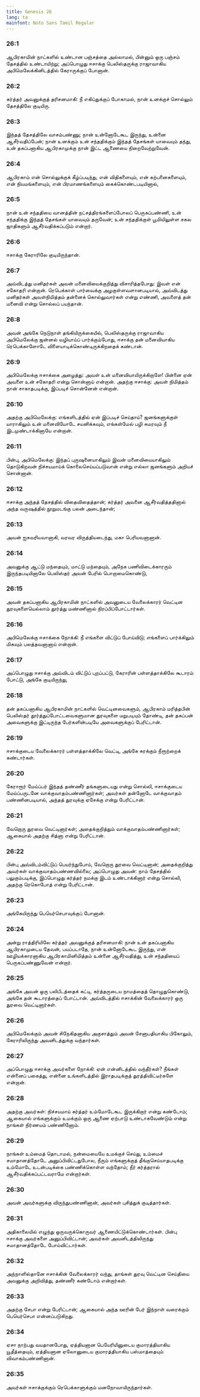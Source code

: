 ```yaml
---
title: Genesis 26
lang: ta
mainfont: Noto Sans Tamil Regular
---
```


###  26:1

ஆபிரகாமின் நாட்களில் உண்டான பஞ்சத்தை அல்லாமல், பின்னும் ஒரு பஞ்சம் தேசத்தில் உண்டாயிற்று; அப்பொழுது ஈசாக்கு பெலிஸ்தருக்கு ராஜாவாகிய அபிமெலேக்கினிடத்தில் கேராருக்குப் போனான்.

###  26:2

கர்த்தர் அவனுக்குத் தரிசனமாகி: நீ எகிப்துக்குப் போகாமல், நான் உனக்குச் சொல்லும் தேசத்திலே குடியிரு.

###  26:3

இந்தத் தேசத்திலே வாசம்பண்ணு; நான் உன்னோடேகூட இருந்து, உன்னை ஆசீர்வதிப்பேன்; நான் உனக்கும் உன் சந்ததிக்கும் இந்தத் தேசங்கள் யாவையும் தந்து, உன் தகப்பனாகிய ஆபிரகாமுக்கு நான் இட்ட ஆணையை நிறைவேற்றுவேன்.

###  26:4

ஆபிரகாம் என் சொல்லுக்குக் கீழ்ப்படிந்து, என் விதிகளையும், என் கற்பனைகளையும், என் நியமங்களையும், என் பிரமாணங்களையும் கைக்கொண்டபடியினால்,

###  26:5

நான் உன் சந்ததியை வானத்தின் நட்சத்திரங்களைப்போலப் பெருகப்பண்ணி, உன் சந்ததிக்கு இந்தத் தேசங்கள் யாவையும் தருவேன்; உன் சந்ததிக்குள் பூமியிலுள்ள சகல ஜாதிகளும் ஆசீர்வதிக்கப்படும் என்றார்.

###  26:6

ஈசாக்கு கேராரிலே குடியிருந்தான்.

###  26:7

அவ்விடத்து மனிதர்கள் அவன் மனைவியைக்குறித்து விசாரித்தபோது: இவள் என் சகோதரி என்றான். ரெபெக்காள் பார்வைக்கு அழகுள்ளவளானபடியால், அவ்விடத்து மனிதர்கள் அவள்நிமித்தம் தன்னைக் கொல்லுவார்கள் என்று எண்ணி, அவளைத் தன் மனைவி என்று சொல்லப் பயந்தான்.

###  26:8

அவன் அங்கே நெடுநாள் தங்கியிருக்கையில், பெலிஸ்தருக்கு ராஜாவாகிய அபிமெலேக்கு ஜன்னல் வழியாய்ப் பார்க்கும்போது, ஈசாக்கு தன் மனைவியாகிய ரெபெக்காளோடே விளையாடிக்கொண்டிருக்கிறதைக் கண்டான்.

###  26:9

அபிமெலேக்கு ஈசாக்கை அழைத்து: அவள் உன் மனைவியாயிருக்கிறாளே! பின்னை ஏன் அவளை உன் சகோதரி என்று சொன்னாய் என்றான். அதற்கு ஈசாக்கு: அவள் நிமித்தம் நான் சாகாதபடிக்கு, இப்படிச் சொன்னேன் என்றான்.

###  26:10

அதற்கு அபிமெலேக்கு: எங்களிடத்தில் ஏன் இப்படிச் செய்தாய்? ஜனங்களுக்குள் யாராகிலும் உன் மனைவியோடே சயனிக்கவும், எங்கள்மேல் பழி சுமரவும் நீ இடமுண்டாக்கினாயே என்றான்.

###  26:11

பின்பு, அபிமெலேக்கு: இந்தப் புருஷனையாகிலும் இவன் மனைவியையாகிலும் தொடுகிறவன் நிச்சயமாய்க் கொலைசெய்யப்படுவான் என்று எல்லா ஜனங்களும் அறியச் சொன்னான்.

###  26:12

ஈசாக்கு அந்தத் தேசத்தில் விதைவிதைத்தான்; கர்த்தர் அவனை ஆசீர்வதித்ததினால் அந்த வருஷத்தில் நூறுமடங்கு பலன் அடைந்தான்;

###  26:13

அவன் ஐசுவரியவானாகி, வரவர விருத்தியடைந்து, மகா பெரியவனானான்.

###  26:14

அவனுக்கு ஆட்டு மந்தையும், மாட்டு மந்தையும், அநேக பணிவிடைக்காரரும் இருந்தபடியினாலே பெலிஸ்தர் அவன் பேரில் பொறாமைகொண்டு,

###  26:15

அவன் தகப்பனாகிய ஆபிரகாமின் நாட்களில் அவனுடைய வேலைக்காரர் வெட்டின துரவுகளையெல்லாம் தூர்த்து மண்ணினால் நிரப்பிப்போட்டார்கள்.

###  26:16

அபிமெலேக்கு ஈசாக்கை நோக்கி: நீ எங்களை விட்டுப் போய்விடு; எங்களைப் பார்க்கிலும் மிகவும் பலத்தவனானாய் என்றான்.

###  26:17

அப்பொழுது ஈசாக்கு அவ்விடம் விட்டுப் புறப்பட்டு, கேராரின் பள்ளத்தாக்கிலே கூடாரம் போட்டு, அங்கே குடியிருந்து,

###  26:18

தன் தகப்பனாகிய ஆபிரகாமின் நாட்களில் வெட்டினவைகளும், ஆபிரகாம் மரித்தபின் பெலிஸ்தர் தூர்த்துப்போட்டவைகளுமான துரவுகளை மறுபடியும் தோண்டி, தன் தகப்பன் அவைகளுக்கு இட்டிருந்த பேர்களின்படியே அவைகளுக்குப் பேரிட்டான்.

###  26:19

ஈசாக்குடைய வேலைக்காரர் பள்ளத்தாக்கிலே வெட்டி, அங்கே சுரக்கும் நீரூற்றைக் கண்டார்கள்.

###  26:20

கேராரூர் மேய்ப்பர் இந்தத் தண்ணீர் தங்களுடையது என்று சொல்லி, ஈசாக்குடைய மேய்ப்பருடனே வாக்குவாதம்பண்ணினார்கள்; அவர்கள் தன்னோடே வாக்குவாதம் பண்ணினபடியால், அந்தத் துரவுக்கு ஏசேக்கு என்று பேரிட்டான்.

###  26:21

வேறொரு துரவை வெட்டினார்கள்; அதைக்குறித்தும் வாக்குவாதம்பண்ணினார்கள்; ஆகையால் அதற்கு சித்னா என்று பேரிட்டான்.

###  26:22

பின்பு அவ்விடம்விட்டுப் பெயர்ந்துபோய், வேறொரு துரவை வெட்டினான்; அதைக்குறித்து அவர்கள் வாக்குவாதம்பண்ணவில்லை; அப்பொழுது அவன்: நாம் தேசத்தில் பலுகும்படிக்கு, இப்பொழுது கர்த்தர் நமக்கு இடம் உண்டாக்கினார் என்று சொல்லி, அதற்கு ரெகொபோத் என்று பேரிட்டான்.

###  26:23

அங்கேயிருந்து பெயெர்செபாவுக்குப் போனான்.

###  26:24

அன்று ராத்திரியிலே கர்த்தர் அவனுக்குத் தரிசனமாகி: நான் உன் தகப்பனாகிய ஆபிரகாமுடைய தேவன், பயப்படாதே, நான் உன்னோடேகூட இருந்து, என் ஊழியக்காரனாகிய ஆபிரகாமினிமித்தம் உன்னை ஆசீர்வதித்து, உன் சந்ததியைப் பெருகப்பண்ணுவேன் என்றார்.

###  26:25

அங்கே அவன் ஒரு பலிபீடத்தைக் கட்டி, கர்த்தருடைய நாமத்தைத் தொழுதுகொண்டு, அங்கே தன் கூடாரத்தைப் போட்டான். அவ்விடத்தில் ஈசாக்கின் வேலைக்காரர் ஒரு துரவை வெட்டினார்கள்.

###  26:26

அபிமெலேக்கும் அவன் சிநேகிதனாகிய அகுசாத்தும் அவன் சேனாபதியாகிய பிகோலும், கேராரிலிருந்து அவனிடத்துக்கு வந்தார்கள்.

###  26:27

அப்பொழுது ஈசாக்கு அவர்களை நோக்கி: ஏன் என்னிடத்தில் வந்தீர்கள்? நீங்கள் என்னைப் பகைத்து, என்னை உங்களிடத்தில் இராதபடிக்குத் துரத்திவிட்டீர்களே என்றான்.

###  26:28

அதற்கு அவர்கள்: நிச்சயமாய் கர்த்தர் உம்மோடேகூட இருக்கிறார் என்று கண்டோம்; ஆகையால் எங்களுக்கும் உமக்கும் ஒரு ஆணை ஏற்பாடு உண்டாகவேண்டும் என்று நாங்கள் நிர்ணயம் பண்ணினோம்.

###  26:29

நாங்கள் உம்மைத் தொடாமல், நன்மையையே உமக்குச் செய்து, உம்மைச் சமாதானத்தோடே அனுப்பிவிட்டதுபோல, நீரும் எங்களுக்குத் தீங்குசெய்யாதபடிக்கு உம்மோடே உடன்படிக்கை பண்ணிக்கொள்ள வந்தோம்; நீர் கர்த்தரால் ஆசீர்வதிக்கப்பட்டவராமே என்றார்கள்.

###  26:30

அவன் அவர்களுக்கு விருந்துபண்ணினான், அவர்கள் புசித்துக் குடித்தார்கள்.

###  26:31

அதிகாலையில் எழுந்து ஒருவருக்கொருவர் ஆணையிட்டுக்கொண்டார்கள். பின்பு ஈசாக்கு அவர்களை அனுப்பிவிட்டான்; அவர்கள் அவனிடத்திலிருந்து சமாதானத்தோடே போய்விட்டார்கள்.

###  26:32

அந்நாளில்தானே ஈசாக்கின் வேலைக்காரர் வந்து, தாங்கள் துரவு வெட்டின செய்தியை அவனுக்கு அறிவித்து, தண்ணீர் கண்டோம் என்றார்கள்.

###  26:33

அதற்கு சேபா என்று பேரிட்டான்; ஆகையால் அந்த ஊரின் பேர் இந்நாள் வரைக்கும் பெயெர்செபா என்னப்படுகிறது.

###  26:34

ஏசா நாற்பது வயதானபோது, ஏத்தியனான பெயேரியினுடைய குமாரத்தியாகிய யூதீத்தையும், ஏத்தியனான ஏலோனுடைய குமாரத்தியாகிய பஸ்மாத்தையும் விவாகம்பண்ணினான்.

###  26:35

அவர்கள் ஈசாக்குக்கும் ரெபெக்காளுக்கும் மனநோவாயிருந்தார்கள்.


